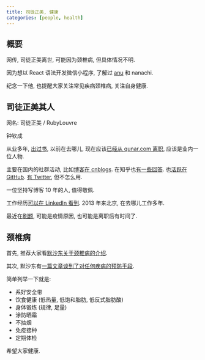 ```yaml
---
title: 司徒正美, 健康
categories: [people, health]
---
```


## 概要

网传, 司徒正美离世, 可能因为颈椎病, 但具体情况不明.

因为想以 React 语法开发微信小程序, 了解过 [anu] 和 nanachi.

纪念一下他, 也提醒大家关注常见疾病颈椎病, 关注自身健康.

## 司徒正美其人

网名: 司徒正美 / RubyLouvre

钟钦成

从业多年, [出过书][3], 以前在去哪儿, 现在应该[已经从 qunar.com 离职][1],
应该是业内一位人物.

主要在国内的社群活动, 比如[博客在 cnblogs][2]. 在知乎也[有一些回答][7].
也[活跃在 GitHub][4]. [有 Twitter][8], 但不怎么用.

一位坚持写博客 10 年的人, 值得敬佩.

工作经历[可以在 LinkedIn 看到][5]. 2013 年来北京, 在去哪儿工作多年.

最近在[刷题][6], 可能是疫情原因, 也可能是离职后有时间了.

[anu]: https://github.com/RubyLouvre/anu
[1]: https://github.com/RubyLouvre/anu/commit/86911d21feada7ddacb603654853fc0d3aa522a3#diff-0730bb7c2e8f9ea2438b52e419dd86c9
[2]: https://www.cnblogs.com/rubylouvre/
[3]: https://book.douban.com/subject/27133542/
[4]: https://github.com/RubyLouvre
[5]: https://www.linkedin.com/in/%E9%92%A6%E6%88%90-%E9%92%9F-735228130/
[6]: https://leetcode.com/rubylouvre/
[7]: https://www.zhihu.com/people/si-tu-zheng-mei
[8]: https://twitter.com/jslouvre

## 颈椎病

首先, 推荐大家看[默沙东关于颈椎病的介绍][l1].

其次, 默沙东有[一篇文章谈到了对任何疾病的预防手段][l2].

简单列举一下就是:

- 系好安全带
- 饮食健康 (低热量, 低饱和脂肪, 低反式脂肪酸)
- 身体锻炼 (规律, 足量)
- 涂防晒霜
- 不抽烟
- 免疫接种
- 定期体检

希望大家健康.

[l1]: https://www.msdmanuals.com/zh/%E9%A6%96%E9%A1%B5/brain,-spinal-cord,-and-nerve-disorders/spinal-cord-disorders/cervical-spondylosis
[l2]: https://www.msdmanuals.com/zh/home/fundamentals/prevention/tools-of-prevention
